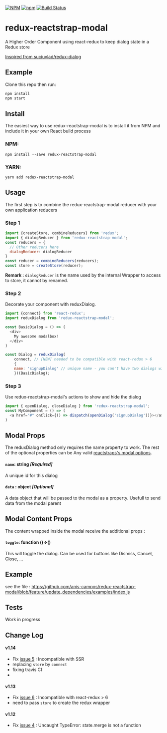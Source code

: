 [![NPM](https://img.shields.io/npm/v/redux-reactstrap-modal.svg)](https://www.npmjs.com/package/redux-reactstrap-modal)
[![npm](https://img.shields.io/npm/l/redux-reactstrap-modal.svg)](https://github.com/anis-campos/redux-reactstrap-modal/blob/master/LICENCE)
[![Build Status](https://travis-ci.org/anis-campos/redux-reactstrap-modal.svg?branch=master)](https://travis-ci.org/anis-campos/redux-reactstrap-modal)
# redux-reactstrap-modal

A Higher Order Component using react-redux to keep dialog state in a Redux store

[Inspired from suciuvlad/redux-dialog](https://github.com/suciuvlad/redux-dialog)

## Example

Clone this repo then run:
```bash
npm install
npm start
```

## Install

The easiest way to use redux-reactstrap-modal is to install it from NPM and include it in your own React build process

### NPM:
```
npm install --save redux-reactstrap-modal
```

### YARN:
```
yarn add redux-reactstrap-modal
```

## Usage

The first step is to combine the redux-reactstrap-modal reducer with your own application reducers

### Step 1
```js
import {createStore, combineReducers} from 'redux';
import { dialogReducer } from 'redux-reactstrap-modal';
const reducers = {
  // Other reducers here
  dialogReducer: dialogReducer
}
const reducer = combineReducers(reducers);
const store = createStore(reducer);
```
**Remark :**  `dialogReducer` is the name used by the internal Wrapper to access to store, it cannot by renamed.  

### Step 2

Decorate your component with reduxDialog.
```js
import {connect} from 'react-redux';
import reduxDialog from 'redux-reactstrap-modal';

const BasicDialog = () => (
  <div>
    My awesome modalbox!
  </div>
)

const Dialog = reduxDialog(
    connect, // [NEW] needed to be compatible with react-redux > 6
    {
    name: 'signupDialog' // unique name - you can't have two dialogs with the same name
    })(BasicDialog);
```

### Step 3

Use redux-reactstrap-modal's actions to show and hide the dialog
```js
import { openDialog, closeDialog } from 'redux-reactstrap-modal';
const MyComponent = () => (
  <a href="#" onClick={() => dispatch(openDialog('signupDialog'))}></a>
)
```

## Modal Props

The reduxDialog method only requires the name property to work. The rest of the optional properties can be Any valid [reactstraps's modal options](https://reactstrap.github.io/components/modals/).

#### `name`: string *[Required]*
A unique id for this dialog

#### `data` : object *[Optional]*
A data object that will be passed to the modal as a property. Usefull to send data from the modal parent

## Modal Content Props
The content wrapped inside the modal receive the additional props :

#### `toggle`: function ()=>()
This will toggle the dialog. Can be used for buttons like Dismiss, Cancel, Close, ...


## Example

see the file :
https://github.com/anis-campos/redux-reactstrap-modal/blob/feature/update_dependencies/examples/index.js 

## Tests
Work in progress

## Change Log

#### **v1.14**
- Fix [issue 5](https://github.com/anis-campos/redux-reactstrap-modal/issues/5) : Incompatible with SSR
- replacing `store` by `connect`
- fixing travis CI
- 

#### **v1.13**
- Fix [issue 6](https://github.com/anis-campos/redux-reactstrap-modal/issues/6) : Incompatible with react-redux > 6
- need to pass `store` to create the redux wrapper

#### **v1.12**
- Fix [issue 4](https://github.com/anis-campos/redux-reactstrap-modal/issues/4) : Uncaught TypeError: state.merge is not a function


